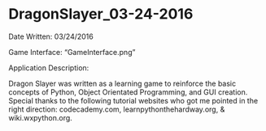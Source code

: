 # DragonSlayer_03-24-2016

Date Written: 03/24/2016

Game Interface: “GameInterface.png”

Application Description:

Dragon Slayer was written as a learning game to reinforce the basic concepts of Python, Object Orientated Programming, and GUI creation.  Special thanks to the following tutorial websites who got me pointed in the right direction: codecademy.com, learnpythonthehardway.org, & wiki.wxpython.org.
